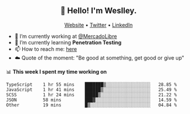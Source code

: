 <h2 align="center">👋 Hello! I'm Weslley.</h2>
<p align="center">
  <a href="http://weslleyneri.com.br">Website</a> •
  <a href="https://twitter.com/Weslley_Neri">Twitter</a> •
  <a href="https://www.linkedin.com/in/weslley-neri-3658908b">LinkedIn</a>
</p>


- 🔭 I’m currently working at [@MercadoLibre](https://github.com/mercadolibre)
- 🌱 I’m currently learning **Penetration Testing**
- 📫 How to reach me: [here](mailto:weslley39@gmail.com)
- ☁️ Quote of the moment: "Be good at something, get good or give up"

📊 **This week I spent my time working on**
<!--START_SECTION:waka-->

```text
TypeScript    1 hr 55 mins    ███████▒░░░░░░░░░░░░░░░░░   28.85 %
JavaScript    1 hr 41 mins    ██████▒░░░░░░░░░░░░░░░░░░   25.49 %
SCSS          1 hr 24 mins    █████▒░░░░░░░░░░░░░░░░░░░   21.22 %
JSON          58 mins         ███▓░░░░░░░░░░░░░░░░░░░░░   14.59 %
Other         19 mins         █▒░░░░░░░░░░░░░░░░░░░░░░░   04.84 %
```

<!--END_SECTION:waka-->

<!-- Inspired by https://github.com/gruselhaus/gruselhaus -->